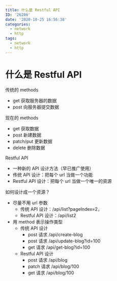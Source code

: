 ```yaml
---
title: 什么是 Restful API
ID: '26286'
date: '2020-10-25 16:56:38'
categories:
  - network
  - http
tags:
  - network
  - http
---
```


# 什么是 Restful API

传统的 methods

- get 获取服务器的数据
- post 向服务器提交数据

现在的 methods

- get 获取数据
- post 新建数据
- patch/put 更新数据
- delete 删除数据

Restful API

- 一种新的 API 设计方法（早已推广使用）
- 传统 API 设计：把每个 url 当做一个功能
- Restful API 设计：把每个 url 当做一个唯一的资源

如何设计成一个资源？

- 尽量不用 url 参数
    - 传统 API 设计：/api/list?pageIndex=2，
    - Restful API 设计：/api/list2
- 用 method 表示操作类型
    - 传统 API 设计
        - post 请求 /api/create-blog
        - post 请求 /api/update-blog?id=100
        - get 请求 /api/get-blog?id=100
    - Restful API 设计
        - post 请求 /api/blog
        - patch 请求 /api/blog/100
        - get 请求 /api/blog/100
 
 
 
 
 
 
 
 
 
 
 
 
 
 
 
 
 
 
 
 
 
 
